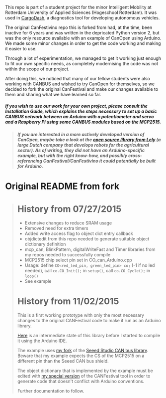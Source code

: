This repo is part of a student project for the minor Intelligent Mobility at Rotterdam University of Applied Sciences (Hogeschool Rotterdam). It was used in [CargoDash](https://github.com/ZeroPoint095/CargoDash), a diagnostics tool for developing autonomous vehicles.

The original CanFestivino repo this is forked from had, at the time, been inactive for 6 years and was written in the depricated Python version 2, but was the only resource available with an example of CanOpen using Arduino. We made some minor changes in order to get the code working and making it easier to use.

Through a lot of experimentation, we managed to get it working just enough to fit our own specific needs, as completely modernising the code was not within the scope of our project.

After doing this, we noticed that many of our fellow students were also working with CANBUS and wished to try CanOpen for themselves, so we decided to fork the original CanFestival and make our changes available to them and sharing what we have learned so far.

##### If you wish to use our work for your own project, please consult the Installation Guide, which explains the steps necessary to set up a basic CANBUS network between an Arduino with a potentiometer and servo and a Raspberry Pi using some CANBUS modules based on the MCP2515.

> ##### If you are interested in a more actively developed version of CanOpen, maybe take a look at the [open source library from Lely](https://opensource.lely.com/canopen/) (a large Dutch company that develops robots for the agricultural sector). As of writing, they did not have an Arduino-specific example, but with the right know-how, and possibly cross-referencing CanFestival/CanFestivino it could potentially be built for Arduino.

# Original README from fork
> # History from 07/27/2015
> * Extensive changes to reduce SRAM usage
> * Removed need for extra timers
> * Added write access flag to object dict entry callback
> * objdictedit from this repo needed to generate suitable object dictionary definition
> * mcp_can, BlinkPattern, digitalWriteFast and Timer libraries from my repos needed to successfully compile
> * MCP2515 chip select pin set in CO_can_Arduino.cpp
> * Usage: define `CO<red_led_pin, green_led_pin> co;` (-1 if no led needed), call `co.CO_Init();` in `setup()`, call `co.CO_Cycle();` in `loop()`
> * See example
> 
> # History from 11/02/2015
> This is a first working prototype with only the most necessary changes to the original CANFestival code to make it run as an Arduino library.
> 
> [Here](https://github.com/jgeisler0303/AGCON/tree/master/Software/Arduino) is an intermediate state of this library before I started to compile it using the Arduino IDE.
> 
> The example uses [my fork](https://github.com/jgeisler0303/CAN_BUS_Shield) of the [Seeed Studio CAN bus library](https://github.com/Seeed-Studio/CAN_BUS_Shield). Beware that my example expects the CS of the MCP2515 on a different pin than the Seeed CAN bus shield.
> 
> The object dictionary that is implemented by the example must be edited with [my special version](https://github.com/jgeisler0303/AGCON/tree/master/Software/CanFestival/objdictgen) of the CANFestival tool in order to generate code that doesn't conflict with Arduino conventions.
> 
> Further documentation to follow.
